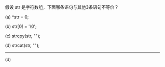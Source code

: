 假设 str 是字符数组，下面哪条语句与其他3条语句不等价？

(a) *str = 0;

(b) str[0] = '\0';

(c) strcpy(str, "");

(d) strcat(str, "");

---

(d)
